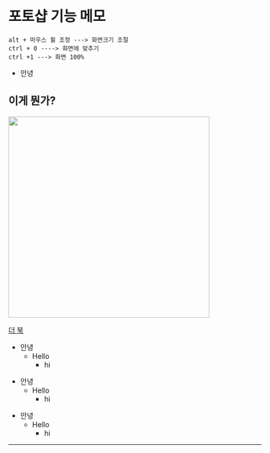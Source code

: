 # 포토샵 기능 메모     

```
alt + 마우스 휠 조정 ---> 화면크기 조절
ctrl + 0 ----> 화면에 맞추기
ctrl +1 ---> 화면 100%
```

* 안녕

## 이게 뭔가?

<img src="https://kguswjd418.github.io/img/화면캡처.png" width="400">

[더 북](https://thebook.io/)

+ 안녕
  + Hello
    + hi


* 안녕
  * Hello
    * hi

- 안녕
  - Hello
    - hi

---------------
